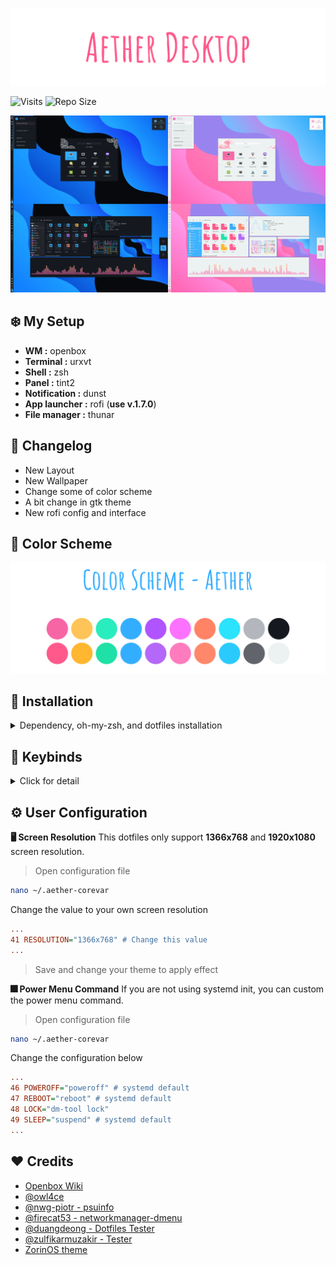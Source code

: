 ![greetings](/Other/greetings.png)

<img alt="Visits" src="https://badges.pufler.dev/visits/ilham25/dotfiles-openbox?style=flat-square&label=&color=success&logo=GitHub&logoColor=white&labelColor=373e4d"/>
<img alt="Repo Size" src="https://github-size-badge.herokuapp.com/ilham25/dotfiles-openbox.svg"/>

![preview](/Other/preview.png)

## :snowflake: My Setup

- **WM :** openbox
- **Terminal :** urxvt
- **Shell :** zsh
- **Panel :** tint2
- **Notification :** dunst
- **App launcher :** rofi (**use v.1.7.0**)
- **File manager :** thunar

## :triangular_flag_on_post: Changelog

- New Layout
- New Wallpaper
- Change some of color scheme
- A bit change in gtk theme
- New rofi config and interface

## :art: Color Scheme

![color-scheme](/Other/colorscheme.png)

## :wrench: Installation

<details>
  <summary>Dependency, oh-my-zsh, and dotfiles installation</summary>

### :wrench: Dependency Install

<details>
  <summary>Ubuntu based distro</summary>

> **Openbox Window Manager**

```bash
sudo apt install openbox
```

> **Other Dependencies**

```bash
sudo apt install feh rsync python psmisc wireless-tools alsa-utils brightnessctl python3-psutil nitrogen dunst tint2 gsimplecal rofi lxappearance qt5ct qt5-style-plugins lxpolkit xautolock rxvt-unicode xclip scrot jq thunar thunar-archive-plugin thunar-media-tags-plugin thunar-volman ffmpegthumbnailer tumbler w3m w3m-img geany viewnior mpv mpd mpc ncmpcpp pavucontrol parcellite neofetch htop imagemagick ffmpeg playerctl xsettingsd
```

> **Picom**

- ```bash
  sudo apt install build-essential libxext-dev libxcb1-dev libxcb-damage0-dev libxcb-xfixes0-dev libxcb-shape0-dev libxcb-render-util0-dev libxcb-render0-dev libxcb-randr0-dev libxcb-composite0-dev libxcb-image0-dev libxcb-present-dev libxcb-xinerama0-dev libxcb-glx0-dev libpixman-1-dev libdbus-1-dev libconfig-dev libgl1-mesa-dev  libpcre2-dev  libevdev-dev uthash-dev libev-dev libpcre3-dev libx11-xcb-dev ninja-build meson
  ```

- ```bash
  git clone https://github.com/yshui/picom.git && cd picom/
  ```

- ```bash
  git submodule update --init --recursive
  ```

- ```bash
  meson --buildtype=release . build
  ```

- ```bash
  ninja -C build
  ```

- ```bash
  ninja -C build install
  ```

> **psuinfo - Network & CPU Monitor, RAM Usage**

- ```bash
  git clone https://github.com/nwg-piotr/psuinfo.git && cd psuinfo/
  ```

- ```bash
  sudo cp -r {psuinfo,icons} /usr/bin
  ```

> **networkmanager_dmenu install**

- ```bash
  git clone https://github.com/firecat53/networkmanager-dmenu.git && cd networkmanager-dmenu/
  ```

- ```bash
  sudo cp networkmanager_dmenu /usr/bin
  ```

</details>

<details>
  <summary>Arch based distro</summary>

> :exclamation: For AUR helper, im using **yay**

> :page_with_curl: **Openbox Windows Manager**

```bash
sudo pacman -S openbox
```

> :sound: **Audio**

```bash
sudo pacman -S alsa-utils pulseaudio pulseaudio-alsa
```

> :high_brightness: **Brightness**

```bash
yay -S brightnessctl
```

> :chart_with_upwards_trend: **Network & CPU Monitor, RAM Usage**

```bash
yay -S psuinfo
```

> :signal_strength: **Wireless Tools**

```bash
sudo pacman -S wireless_tools
```

> :hammer: **Other utility (panel, notification, terminal, file manager, etc)**

```bash
yay -S dunst tint2 gsimplecal rofi feh lxappearance qt5ct qt5-styleplugins lxsession xautolock rxvt-unicode-truecolor-wide-glyphs xclip scrot thunar thunar-archive-plugin thunar-media-tags-plugin thunar-volman lxsession tumbler jq w3m geany nano vim viewnior pavucontrol parcellite neofetch htop picom-git gtk2-perl xfce4-power-manager imagemagick playerctl networkmanager-dmenu xsettingsd
```

</details>

After dependencies is installed, you can go further to **[dotfiles installation](#wrench-dotfiles-install)** below, or if you want to install oh-my-zsh, you can install it first.

### :diamonds: Oh-my-zsh and zsh (optional)

<details>
  <summary>Click for detail</summary>

> **zsh install**

- Debian based

  ```bash
  sudo apt install zsh
  ```

- Arch based

  ```bash
  sudo pacman -S zsh
  ```

> **oh-my-zsh install**

```bash
chsh -s `which zsh`
sh -c "$(curl -fsSL https://raw.githubusercontent.com/ohmyzsh/ohmyzsh/master/tools/install.sh)" &&
git clone https://github.com/zsh-users/zsh-syntax-highlighting.git ${ZSH_CUSTOM:-~/.oh-my-zsh/custom}/plugins/zsh-syntax-highlighting
git clone https://github.com/zsh-users/zsh-autosuggestions.git ${ZSH_CUSTOM:-~/.oh-my-zsh/custom}/plugins/zsh-autosuggestions
git clone https://github.com/zsh-users/zsh-completions.git ${ZSH_CUSTOM:=~/.oh-my-zsh/custom}/plugins/zsh-completions
```

</details>

### :wrench: Dotfiles Install

<details>
  <summary>Click for detail</summary>

> :file_folder: **General Config**

Clone this repository

```bash
git clone https://github.com/ilham25/dotfiles-openbox
```

Copy dotfiles to home directory

```bash
pushd dotfiles-openbox/ && \
  bash -c 'cp -v -r {.*,*} ~/' && \
popd
```

Remove unnecessary file (README.md, LICENSE, and git directory)

```bash
rm ~/README.md && rm ~/LICENSE && rm -rf ~/.git
```

> :nut_and_bolt: **Icons**

```bash
cd ~/.icons/

tar -Jxvf oomox-aesthetic-light.tar.xz && tar -Jxvf oomox-aesthetic-dark.tar.xz

sudo cp -r {oomox-aesthetic-light,oomox-aesthetic-dark} /usr/share/icons/

rm -r ~/.icons/{oomox-aesthetic-light,oomox-aesthetic-dark,*.tar.xz} # Delete unnecessary files
```

> :bulb: **Refresh font cache**

```bash
fc-cache -rv
```

> :sunny: **Add user to video group**

This step is required so you can control the brightness using keybind.

```bash
sudo gpasswd -a $USER video
```

Please logout and login again so the effect will occur.

Congratulation! You have installed **aether dotfiles** :clap::clap:, next step is you can learn **[the keybinds](#black_square_button-keybinds)** that i use in this theme. For the first time using it maybe you need some practice, but as time go on, you will get used of it and doesn't have trouble again!:v:

</details>

</details>

## :black_square_button: Keybinds

<details>
  <summary>Click for detail</summary>

| Key                                    | Action                                  |
| -------------------------------------- | --------------------------------------- |
| <kbd>Mod + C                           | Close Windows                           |
| <kbd>Mod + Shift + Space               | Switch between normal/maximized         |
| <kbd>Mod + Left Click (hold)           | Move Windows                            |
| <kbd>Mod + Right Click (hold)          | Resize Windows                          |
| <kbd>Mod + 1/2/3/4/5/6/7/8/9/0         | Change Workspace                        |
| <kbd>Mod + Shift + 1/2/3/4/5/6/7/8/9/0 | Move active windows to workspace number |
| <kbd>Mod + E                           | Open file manager                       |
| <kbd>Mod + R                           | App launcher                            |
| <kbd>Mod + L                           | Lock Screen                             |
| <kbd>Mod + Return                      | Open terminal                           |
| <kbd>Mod + Shift + E                   | Power Menu                              |
| <kbd>Mod + Shift + C                   | WM Restart                              |
| <kbd>Mod + Print                       | Screenshot Menu                         |

</details>

## :gear: User Configuration

**:desktop_computer: Screen Resolution**
This dotfiles only support **1366x768** and **1920x1080** screen resolution.

> Open configuration file

```bash
nano ~/.aether-corevar
```

Change the value to your own screen resolution

```cfg
...
41 RESOLUTION="1366x768" # Change this value
...
```

> Save and change your theme to apply effect

**:fireworks: Power Menu Command**
If you are not using systemd init, you can custom the power menu command.

> Open configuration file

```bash
nano ~/.aether-corevar
```

Change the configuration below

```cfg
...
46 POWEROFF="poweroff" # systemd default
47 REBOOT="reboot" # systemd default
48 LOCK="dm-tool lock"
49 SLEEP="suspend" # systemd default
...
```

## :heart: Credits

- [Openbox Wiki](http://openbox.org/wiki/Help:Contents)
- [@owl4ce](https://github.com/owl4ce/)
- [@nwg-piotr - psuinfo](https://github.com/nwg-piotr)
- [@firecat53 - networkmanager-dmenu](https://github.com/firecat53)
- [@duangdeong - Dotfiles Tester](https://github.com/duangdeong)
- [@zulfikarmuzakir - Tester](https://gitlab.com/zulfikarmuzakir)
- [ZorinOS theme](https://github.com/ZorinOS/zorin-desktop-themes)
